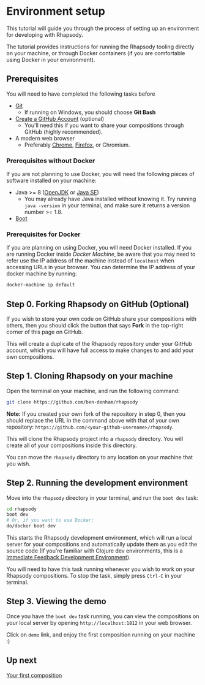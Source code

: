 # Environment setup

This tutorial will guide you through the process of setting up an
environment for developing with Rhapsody.

The tutorial provides instructions for running the Rhapsody tooling
directly on your machine, or through Docker containers (if you are
comfortable using Docker in your environment).

## Prerequisites

You will need to have completed the following tasks before

* [Git](https://git-scm.com/downloads)
  * If running on Windows, you should choose **Git Bash**
* [Create a GitHub Account](https://github.com/join) (optional)
  * You'll need this if you want to share your compositions through
    GitHub (highly recommended).
* A modern web browser
  * Preferably [Chrome](https://www.google.com/chrome/),
    [Firefox](https://www.mozilla.org/firefox/new/), or Chromium.

### Prerequisites without Docker

If you are not planning to use Docker, you will need the following
pieces of software installed on your machine:

* Java >= 8 ([OpenJDK](http://openjdk.java.net/install/) or
  [Java SE](http://www.oracle.com/technetwork/java/javase/downloads/jre8-downloads-2133155.html))
  * You may already have Java installed without knowing it. Try
    running `java -version` in your terminal, and make sure it returns
    a version number >= 1.8.
* [Boot](http://boot-clj.com/)

### Prerequisites for Docker

If you are planning on using Docker, you will need Docker
installed. If you are running Docker inside *Docker Machine*, be aware
that you may need to refer use the IP address of the machine instead
of `localhost` when accessing URLs in your browser. You can determine
the IP address of your docker machine by running:

``` bash
docker-machine ip default
```

## Step 0. Forking Rhapsody on GitHub (Optional)

If you wish to store your own code on GitHub share your compositions
with others, then you should click the button that says **Fork** in
the top-right corner of this page on GitHub.

This will create a duplicate of the Rhapsody repository under your
GitHub account, which you will have full access to make changes to and
add your own compositions.

## Step 1. Cloning Rhapsody on your machine

Open the terminal on your machine, and run the following command:

``` bash
git clone https://github.com/ben-denham/rhapsody
```

**Note:** If you created your own fork of the repository in step 0,
then you should replace the URL in the command above with that of your
own repository: `https://github.com/<your-github-username>/rhapsody`.

This will clone the Rhapsody project into a `rhapsody` directory. You
will create all of your compositions inside this directory.

You can move the `rhapsody` directory to any location on your machine
that you wish.

## Step 2. Running the development environment

Move into the `rhapsody` directory in your terminal, and run the `boot
dev` task:

``` bash
cd rhapsody
boot dev
# Or, if you want to use Docker:
do/docker boot dev
```

This starts the Rhapsody development environment, which will run a
local server for your compositions and automatically update them as
you edit the source code (If you're familiar with Clojure dev
environments, this is a
[Immediate Feedback Development Environment](https://github.com/magomimmo/modern-cljs/blob/master/doc/second-edition/tutorial-02.md)).

You will need to have this task running whenever you wish to work on
your Rhapsody compositions. To stop the task, simply press `Ctrl-C` in
your terminal.

## Step 3. Viewing the demo

Once you have the `boot dev` task running, you can view the
compositions on your local server by opening `http://localhost:1812`
in your web browser.

Click on `demo` link, and enjoy the first composition running on your
machine :)

## Up next

[Your first composition](2-tutorial.md)
